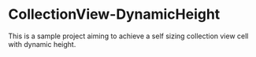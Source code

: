 # CollectionView-DynamicHeight
This is a sample project aiming to achieve a self sizing collection view cell with dynamic height. 
